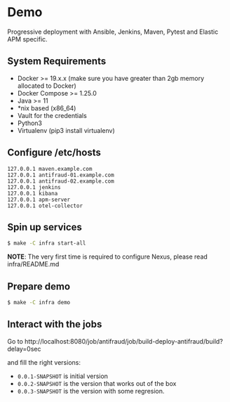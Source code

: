 # Demo

Progressive deployment with Ansible, Jenkins, Maven, Pytest and Elastic APM specific.

## System Requirements

- Docker >= 19.x.x (make sure you have greater than 2gb memory allocated to Docker)
- Docker Compose >= 1.25.0
- Java >= 11
- *nix based (x86_64)
- Vault for the credentials
- Python3
- Virtualenv (pip3 install virtualenv)

## Configure /etc/hosts

```
127.0.0.1 maven.example.com
127.0.0.1 antifraud-01.example.com
127.0.0.1 antifraud-02.example.com
127.0.0.1 jenkins
127.0.0.1 kibana
127.0.0.1 apm-server
127.0.0.1 otel-collector
```

## Spin up services

```bash
$ make -C infra start-all
```

**NOTE**: The very first time is required to configure Nexus, please read infra/README.md

## Prepare demo

```bash
$ make -C infra demo
```

## Interact with the jobs

Go to http://localhost:8080/job/antifraud/job/build-deploy-antifraud/build?delay=0sec

and fill the right versions:

* `0.0.1-SNAPSHOT` is initial version
* `0.0.2-SNAPSHOT` is the version that works out of the box
* `0.0.3-SNAPSHOT` is the version with some regresion.
